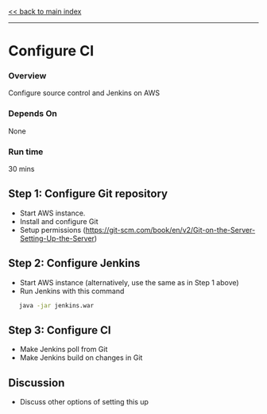 <link rel='stylesheet' href='assets/css/main.css'/>

[<< back to main index](README.md)

---

# Configure CI

### Overview
Configure source control and Jenkins on AWS

### Depends On
None

### Run time
30 mins


## Step 1: Configure Git repository
* Start AWS instance.
* Install and configure Git
* Setup permissions (https://git-scm.com/book/en/v2/Git-on-the-Server-Setting-Up-the-Server)


## Step 2: Configure Jenkins

* Start AWS instance (alternatively, use the same as in Step 1 above)
* Run Jenkins with this command
```bash
   java -jar jenkins.war  
```


## Step 3: Configure CI
* Make Jenkins poll from Git
* Make Jenkins build on changes in Git


## Discussion
* Discuss other options of setting this  up